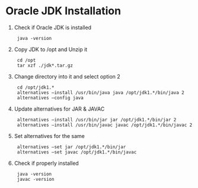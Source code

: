 # Oracle JDK Installation

1. Check if Oracle JDK is installed

        java -version

2. Copy JDK to /opt and Unzip it

        cd /opt
        tar xzf ./jdk*.tar.gz

3. Change directory into it and select option 2

        cd /opt/jdk1.*
        alternatives –install /usr/bin/java java /opt/jdk1.*/bin/java 2
        alternatives –config java

4. Update alternatives for JAR & JAVAC

        alternatives –install /usr/bin/jar jar /opt/jdk1.*/bin/jar 2
        alternatives –install /usr/bin/javac javac /opt/jdk1.*/bin/javac 2

5. Set alternatives for the same

        alternatives –set jar /opt/jdk1.*/bin/jar
        alternatives –set javac /opt/jdk1.*/bin/javac

6. Check if properly installed

        java -version
        javac -version